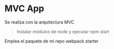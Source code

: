 # MVC App

Se realiza con la arquitectura MVC

> Instalar módulos de node y ejecutar npm start

Emplea el paquete de mi repo webpack starter
